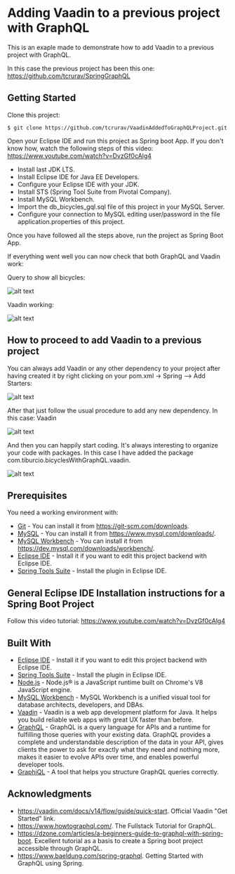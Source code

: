 # Adding Vaadin to a previous project with GraphQL

This is an exaple made to demonstrate how to add Vaadin to a previous project with GraphQL.

In this case the previous project has been this one:
https://github.com/tcrurav/SpringGraphQL

## Getting Started

Clone this project:

```
$ git clone https://github.com/tcrurav/VaadinAddedToGraphQLProject.git
```

Open your Eclipse IDE and run this project as Spring boot App. If you don't know how, watch the following steps of this video: https://www.youtube.com/watch?v=DvzGf0cAlg4
* Install last JDK LTS.
* Install Eclipse IDE for Java EE Developers.
* Configure your Eclipse IDE with your JDK.
* Install STS (Spring Tool Suite from Pivotal Company).
* Install MySQL Workbench.
* Import the db_bicycles_gql.sql file of this project in your MySQL Server.
* Configure your connection to MySQL editing user/password in the file application.properties of this project.

Once you have followed all the steps above, run the project as Spring Boot App.

If everything went well you can now check that both GraphQL and Vaadin work:

Query to show all bicycles:

![alt text](https://github.com/tcrurav/VaadinAddedToGraphQLProject/blob/master/screenshots/screenshot-query.png)

Vaadin working:

![alt text](https://github.com/tcrurav/VaadinAddedToGraphQLProject/blob/master/screenshots/screenshot-vaadin-working.png)


## How to proceed to add Vaadin to a previous project

You can always add Vaadin or any other dependency to your project after having created it by right clicking on your pom.xml -> Spring --> Add Starters:

![alt text](https://github.com/tcrurav/VaadinAddedToGraphQLProject/blob/master/screenshots/screenshot-adding-to-pom.png)

After that just follow the usual procedure to add any new dependency. In this case: Vaadin

![alt text](https://github.com/tcrurav/VaadinAddedToGraphQLProject/blob/master/screenshots/screenshot-adding-to-pom-2.png)

And then you can happily start coding. It's always interesting to organize your code with packages. In this case I have added the package com.tiburcio.bicyclesWithGraphQL.vaadin.

![alt text](https://github.com/tcrurav/VaadinAddedToGraphQLProject/blob/master/screenshots/screenshot-vaadin-code.png)


## Prerequisites

You need a working environment with:
* [Git](https://git-scm.com) - You can install it from https://git-scm.com/downloads.
* [MySQL](https://www.mysql.com) - You can install it from https://www.mysql.com/downloads/.
* [MySQL Workbench](https://www.mysql.com/products/workbench/) - You can install it from https://dev.mysql.com/downloads/workbench/.
* [Eclipse IDE](https://www.eclipse.org/) - Install it if you want to edit this project backend with Eclipse IDE.
* [Spring Tools Suite](https://spring.io/tools) - Install the plugin in Eclipse IDE.


## General Eclipse IDE Installation instructions for a Spring Boot Project

Follow this video tutorial: https://www.youtube.com/watch?v=DvzGf0cAlg4

## Built With

* [Eclipse IDE](https://www.eclipse.org/) - Install it if you want to edit this project backend with Eclipse IDE.
* [Spring Tools Suite](https://spring.io/tools) - Install the plugin in Eclipse IDE.
* [Node.js](https://nodejs.org/) - Node.js® is a JavaScript runtime built on Chrome's V8 JavaScript engine.
* [MySQL Workbench](https://www.mysql.com/products/workbench/) - MySQL Workbench is a unified visual tool for database architects, developers, and DBAs.
* [Vaadin](https://vaadin.com/) - Vaadin is a web app development platform for Java. It helps you build reliable web apps with great UX faster than before.
* [GraphQL](https://graphql.org/) - GraphQL is a query language for APIs and a runtime for fulfilling those queries with your existing data. GraphQL provides a complete and understandable description of the data in your API, gives clients the power to ask for exactly what they need and nothing more, makes it easier to evolve APIs over time, and enables powerful developer tools.
* [GraphiQL](https://github.com/graphql/graphiql) - A tool that helps you structure GraphQL queries correctly.


## Acknowledgments

* https://vaadin.com/docs/v14/flow/guide/quick-start. Official Vaadin "Get Started" link.
* https://www.howtographql.com/. The Fullstack Tutorial for GraphQL.
* https://dzone.com/articles/a-beginners-guide-to-graphql-with-spring-boot. Excellent tutorial as a basis to create a Spring boot project accessible through GraphQL.
* https://www.baeldung.com/spring-graphql. Getting Started with GraphQL using Spring.